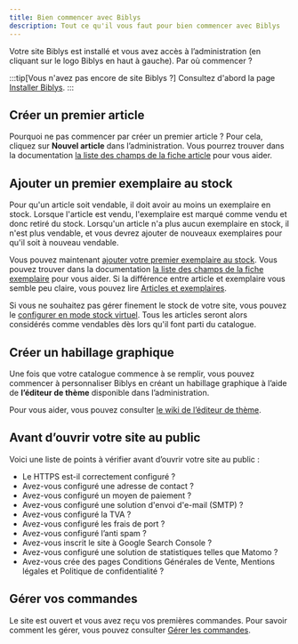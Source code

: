 ```yaml
---
title: Bien commencer avec Biblys
description: Tout ce qu'il vous faut pour bien commencer avec Biblys
---
```


Votre site Biblys est installé et vous avez accès à l’administration (en cliquant sur le logo Biblys en haut à gauche). 
Par où commencer ?

:::tip[Vous n'avez pas encore de site Biblys ?]
Consultez d'abord la page [Installer Biblys](/installer/installer-biblys).
:::

## Créer un premier article

Pourquoi ne pas commencer par créer un premier article ? Pour cela, cliquez sur **Nouvel article** dans l’administration. 
Vous pourrez trouver dans la documentation [la liste des champs de la fiche article](/administrer/catalogue/fiche-article/) pour vous aider.

## Ajouter un premier exemplaire au stock

Pour qu'un article soit vendable, il doit avoir au moins un exemplaire en stock. Lorsque l'article est vendu,
l'exemplaire est marqué comme vendu et donc retiré du stock. Lorsqu'un article n'a plus aucun exemplaire en stock, il
n'est plus vendable, et vous devrez ajouter de nouveaux exemplaires pour qu'il soit à nouveau vendable.

Vous pouvez maintenant [ajouter votre premier exemplaire au stock](/administrer/stock/ajouter-un-livre-au-stock).
Vous pouvez trouver dans la documentation 
[la liste des champs de la fiche exemplaire](/administrer/stock/fiche-exemplaire/) pour vous aider.
Si la différence entre article et exemplaire vous semble peu claire, vous pouvez lire 
[Articles et exemplaires](/administrer/catalogue/articles-et-exemplaires).

Si vous ne souhaitez pas gérer finement le stock de votre site, vous pouvez le 
[configurer en mode stock virtuel](/configurer/stock-virtuel/). Tous les articles seront alors
considérés comme vendables dès lors qu'il font parti du catalogue.

## Créer un habillage graphique

Une fois que votre catalogue commence à se remplir, vous pouvez commencer à personnaliser Biblys en créant un habillage graphique à l’aide de **l’éditeur de thème** disponible dans l’administration. 

Pour vous aider, vous pouvez consulter [le wiki de l’éditeur de thème](https://github.com/biblys/wiki/wiki).

## Avant d’ouvrir votre site au public

Voici une liste de points à vérifier avant d’ouvrir votre site au public :

- Le HTTPS est-il correctement configuré ?
- Avez-vous configuré une adresse de contact ?
- Avez-vous configuré un moyen de paiement ?
- Avez-vous configuré une solution d'envoi d'e-mail (SMTP) ?
- Avez-vous configuré la TVA ?
- Avez-vous configuré les frais de port ?
- Avez-vous configuré l’anti spam ?
- Avez-vous inscrit le site à Google Search Console ?
- Avez-vous configuré une solution de statistiques telles que Matomo ?
- Avez-vous crée des pages Conditions Générales de Vente, Mentions légales et Politique de confidentialité ?

## Gérer vos commandes

Le site est ouvert et vous avez reçu vos premières commandes. Pour savoir comment les gérer, vous pouvez consulter
[Gérer les commandes](https://www.biblys.fr/pages/doc_orders).
